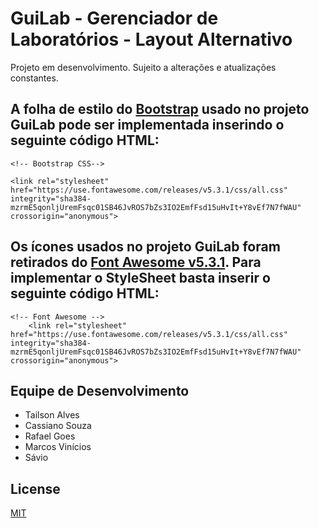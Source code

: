 # GuiLab - Gerenciador de Laboratórios - Layout Alternativo


Projeto em desenvolvimento. Sujeito a alterações e atualizações constantes.


## A folha de estilo do [Bootstrap](https://getbootstrap.com/docs/4.5/getting-started/introduction/) usado no projeto GuiLab pode ser implementada inserindo o seguinte código HTML: 

```html5
<!-- Bootstrap CSS-->

<link rel="stylesheet" href="https://use.fontawesome.com/releases/v5.3.1/css/all.css" 
integrity="sha384-mzrmE5qonljUremFsqc01SB46JvROS7bZs3IO2EmfFsd15uHvIt+Y8vEf7N7fWAU" crossorigin="anonymous">
```

## Os ícones usados no projeto GuiLab foram retirados do [Font Awesome v5.3.1](https://fontawesome.com/). Para implementar o StyleSheet basta inserir o seguinte código HTML:

```html5
<!-- Font Awesome -->
    <link rel="stylesheet" href="https://use.fontawesome.com/releases/v5.3.1/css/all.css"
integrity="sha384-mzrmE5qonljUremFsqc01SB46JvROS7bZs3IO2EmfFsd15uHvIt+Y8vEf7N7fWAU" crossorigin="anonymous">
```
## Equipe de Desenvolvimento

- Tailson Alves
- Cassiano Souza
- Rafael Goes
- Marcos Vinícios
- Sávio


## License
[MIT](https://choosealicense.com/licenses/mit/)
